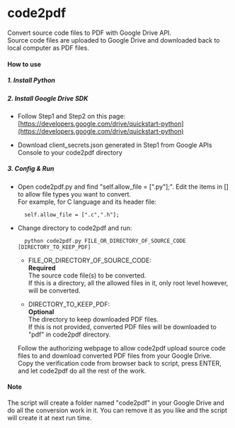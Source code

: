code2pdf
========

Convert source code files to PDF with Google Drive API.  
Source code files are uploaded to Google Drive and downloaded back to local computer as PDF files.

#### How to use
##### 1. Install Python
  

##### 2. Install Google Drive SDK  

- Follow Step1 and Step2 on this page:  
[https://developers.google.com/drive/quickstart-python](https://developers.google.com/drive/quickstart-python)  

- Download client_secrets.json generated in Step1 from Google APIs Console to your code2pdf directory

##### 3. Config & Run

- Open code2pdf.py and find "self.allow_file = [".py"];". Edit the items in [] to allow file types you want to convert.  
For example, for C language and its header file:
		
		self.allow_file = [".c",".h"];

- Change directory to code2pdf and run:  
	
		python code2pdf.py FILE_OR_DIRECTORY_OF_SOURCE_CODE [DIRECTORY_TO_KEEP_PDF]

	+ FILE\_OR\_DIRECTORY\_OF\_SOURCE\_CODE:  
	**Required**  
	The source code file(s) to be converted.  
	If this is a directory, all the allowed files in it, only root level however, will be converted.   

	+ DIRECTORY\_TO\_KEEP\_PDF:  
	**Optional**  
	The directory to keep downloaded PDF files.  
	If this is not provided, converted PDF files will be downloaded to "pdf" in code2pdf directory.

	Follow the authorizing webpage to allow code2pdf upload source code files to and download converted PDF files from your Google Drive.  
	Copy the verification code from browser back to script, press ENTER, and let code2pdf do all the rest of the work.   

#### Note
The script will create a folder named "code2pdf" in your Google Drive and do all the conversion work in it. You can remove it as you like and the script will create it at next run time. 